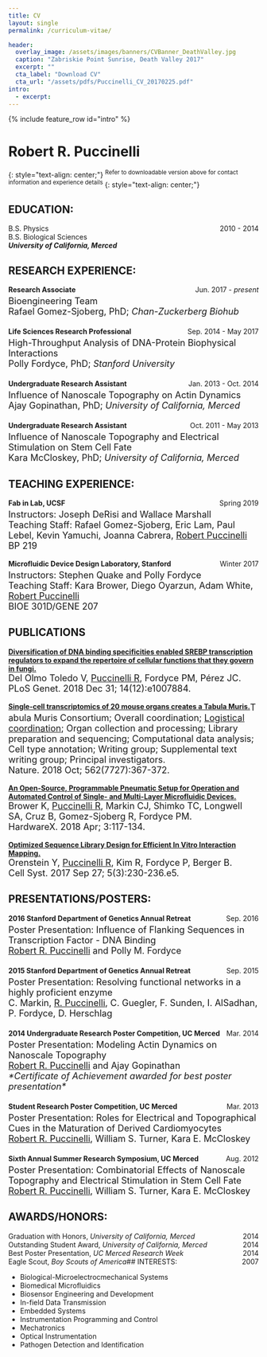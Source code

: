 ```yaml
---
title: CV
layout: single
permalink: /curriculum-vitae/

header:
  overlay_image: /assets/images/banners/CVBanner_DeathValley.jpg
  caption: "Zabriskie Point Sunrise, Death Valley 2017"  
  excerpt: ""
  cta_label: "Download CV"
  cta_url: "/assets/pdfs/Puccinelli_CV_20170225.pdf"
intro:
  - excerpt:
---
```

{% include feature_row id="intro" %}

# Robert R. Puccinelli
{: style="text-align: center;"}
<sup>Refer to downloadable version above for contact information and experience details</sup>
{: style="text-align: center;"}

## EDUCATION:
<div id="expand-box">
<div id="expand-box-header">
  <span style="float: left;">B.S. Physics</span>
  <span style="float: right;">2010 - 2014</span>
  <br>
  <span style="float: left;">B.S. Biological Sciences</span>
  <br>
  <b><i>University of California, Merced</i></b>
</div>
<div id="expand_box_sub_header"></div>
</div>

## RESEARCH EXPERIENCE:

<div id="expand-box">
<div id="expand-box-header">
  <span style="float: left;"><b>Research Associate</b></span>
  <span style="float: right;">Jun. 2017 - <i>present</i></span>
  <font size = "4">
  <br>
  Bioengineering Team
  <br>
  Rafael Gomez-Sjoberg, PhD; <i>Chan-Zuckerberg Biohub</i><br><br>
  </font>
</div>
<div id="expand_box_sub_header"></div>
</div>

<div id="expand-box">
<div id="expand-box-header">
  <span style="float: left;"><b>Life Sciences Research Professional</b></span>
  <span style="float: right;">Sep. 2014 - May 2017</span>
  <font size = "4">
  <br>
  High-Throughput Analysis of DNA-Protein Biophysical Interactions
  <br>
  Polly Fordyce, PhD; <i>Stanford University</i><br><br>
  </font>
</div>
<div id="expand_box_sub_header"></div>
</div>

<div id="expand-box">
<div id="expand-box-header">
  <span style="float: left;"><b>Undergraduate Research Assistant</b></span>
  <span style="float: right;">Jan. 2013 - Oct. 2014</span>
  <font size = "4">
  <br>
  Influence of Nanoscale Topography on Actin Dynamics
  <br>
  Ajay Gopinathan, PhD; <i>University of California, Merced</i><br><br>
  </font>
</div>
<div id="expand_box_sub_header"></div>
</div>

<div id="expand-box">
<div id="expand-box-header">
  <span style="float: left;"><b>Undergraduate Research Assistant</b></span>
  <span style="float: right;">Oct. 2011 - May 2013</span>
  <font size = "4">
  <br>
  Influence of Nanoscale Topography and Electrical Stimulation on Stem Cell Fate
  <br>
  Kara McCloskey, PhD; <i>University of California, Merced</i>
  </font>
</div>
<div id="expand_box_sub_header"></div>
</div>

## TEACHING EXPERIENCE:
<div id="expand-box">
<div id="expand-box-header">
  <span style="float: left;"><b>Fab in Lab, UCSF</b></span>
  <span style="float: right;">Spring 2019</span>
  <font size = "4">
  <br>
  Instructors: Joseph DeRisi and Wallace Marshall
  <br>
  Teaching Staff: Rafael Gomez-Sjoberg, Eric Lam, Paul Lebel, Kevin Yamuchi, Joanna Cabrera, <u>Robert Puccinelli</u>
  <br>
  BP 219
  </font>
</div>
</div>
<br>
<div id="expand-box">
<div id="expand-box-header">
  <span style="float: left;"><b>Microfluidic Device Design Laboratory, Stanford</b></span>
  <span style="float: right;">Winter 2017</span>
  <font size = "4">
  <br>
  Instructors: Stephen Quake and Polly Fordyce
  <br>
  Teaching Staff: Kara Brower, Diego Oyarzun, Adam White, <u>Robert Puccinelli</u>
  <br>
  BIOE 301D/GENE 207
  </font>
</div>
</div>

## PUBLICATIONS

<div id="expand-box">
<div id="expand-box-header">
  <span style="float: left;"><a href="/assets/pdfs/publications/Puccinelli_Publication_DiversificationofDNABindingSpecificitiesEnableRegulatorsToExpandCellularFunctions.pdf"><b>Diversification of DNA binding specificities enabled SREBP transcription regulators to expand the repertoire of cellular functions that they govern in fungi.</b></a></span>
  <font size = "4">
  Del Olmo Toledo V, <u>Puccinelli R</u>, Fordyce PM, Pérez JC.<br>
  PLoS Genet. 2018 Dec 31; 14(12):e1007884.
  </font>
</div>
</div>
<br>

<div id="expand-box">
<div id="expand-box-header">
  <span style="float: left;"><a href="/assets/pdfs/publications/Puccinelli_Publication_Single-cellTranscriptomicsof20MouseOrgans.pdf"><b>Single-cell transcriptomics of 20 mouse organs creates a Tabula Muris.</b></a></span>
  <font size = "4">
  Tabula Muris Consortium; Overall coordination; <u>Logistical coordination</u>; Organ collection and processing; Library preparation and sequencing; Computational data analysis; Cell type annotation; Writing group; Supplemental text writing group; Principal investigators.<br>
  Nature. 2018 Oct; 562(7727):367-372.
  </font>
</div>
</div>
<br>

<div id="expand-box">
<div id="expand-box-header">
  <span style="float: left;"><a href="/assets/pdfs/publications/Puccinelli_Publication_OpenSourceProgrammablePneumaticSetupforAutomatedMicrofluidicDevices.pdf"><b>An Open-Source, Programmable Pneumatic Setup for Operation and Automated Control of Single- and Multi-Layer Microfluidic Devices.</b></a></span>
  <font size = "4">
  Brower K, <u>Puccinelli R</u>, Markin CJ, Shimko TC, Longwell SA, Cruz B, Gomez-Sjoberg R, Fordyce PM. <br>
  HardwareX. 2018 Apr; 3:117-134.
  </font>
</div>
</div>
<br>

<div id="expand-box">
<div id="expand-box-header">
  <span style="float: left;"><a href="/assets/pdfs/publications/Puccinelli_Publication_OptimizedSequenceLibraryDesignforEfficientInVitroInteractionMapping.pdf"><b>Optimized Sequence Library Design for Efficient In Vitro Interaction Mapping.</b></a></span>
  <font size = "4">
  Orenstein Y, <u>Puccinelli R</u>, Kim R, Fordyce P, Berger B. <br>
  Cell Syst. 2017 Sep 27; 5(3):230-236.e5.
  </font>
</div>
</div>

## PRESENTATIONS/POSTERS:

<div id="expand-box">
<div id="expand-box-header">
  <span style="float: left;"><b>2016 Stanford Department of Genetics Annual Retreat</b></span>
  <span style="float: right;">Sep. 2016</span>
  <font size = "4">
  <br>
  Poster Presentation: Influence of Flanking Sequences in Transcription Factor -
DNA Binding
  <br>
  <u>Robert R. Puccinelli</u> and Polly M. Fordyce <br><br>
  </font>
</div>
</div>

<div id="expand-box">
<div id="expand-box-header">
  <span style="float: left;"><b>2015 Stanford Department of Genetics Annual Retreat</b></span>
  <span style="float: right;">Sep. 2015</span>
  <font size = "4">
  <br>
  Poster Presentation: Resolving functional networks in a highly proficient enzyme
  <br>
  C. Markin, <u>R. Puccinelli</u>, C. Guegler, F. Sunden, I. AlSadhan, P. Fordyce, D. Herschlag<br><br>
  </font>
</div>
</div>

<div id="expand-box">
<div id="expand-box-header">
  <span style="float: left;"><b>2014 Undergraduate Research Poster Competition, UC Merced</b></span>
  <span style="float: right;">Mar. 2014</span>
  <font size = "4">
  <br>
  Poster Presentation: Modeling Actin Dynamics on Nanoscale Topography
  <br>
  <u>Robert R. Puccinelli</u> and Ajay Gopinathan
  <br>
  <i>*Certificate of Achievement awarded for best poster presentation*</i><br><br>
  </font>
</div>
</div>

<div id="expand-box">
<div id="expand-box-header">
  <span style="float: left;"><b>Student Research Poster Competition, UC Merced</b></span>
  <span style="float: right;">Mar. 2013</span>
  <font size = "4">
  <br>
  Poster Presentation: Roles for Electrical and Topographical Cues in the Maturation
of Derived Cardiomyocytes
  <br>
  <u>Robert R. Puccinelli</u>, William S. Turner, Kara E. McCloskey<br><br>
  </font>
</div>
</div>

<div id="expand-box">
<div id="expand-box-header">
  <span style="float: left;"><b>Sixth Annual Summer Research Symposium, UC Merced</b></span>
  <span style="float: right;">Aug. 2012</span>
  <font size = "4">
  <br>
  Poster Presentation: Combinatorial Effects of Nanoscale Topography and Electrical
  Stimulation in Stem Cell Fate
  <br>
  <u>Robert R. Puccinelli</u>, William S. Turner, Kara E. McCloskey
  </font>
</div>
</div>

## AWARDS/HONORS:

<div id="expand-box">
<div id="expand-box-header">
  <span style="float: left;">Graduation with Honors, <i> University of California, Merced</i></span>
  <span style="float: right;">2014</span>
</div>
</div>
<div id="expand-box">
<div id="expand-box-header">
  <span style="float: left;">Outstanding Student Award, <i> University of California, Merced</i></span>
  <span style="float: right;">2014</span>
</div>
</div>
<div id="expand-box">
<div id="expand-box-header">
  <span style="float: left;">Best Poster Presentation, <i> UC Merced Research Week</i></span>
  <span style="float: right;">2014</span>
</div>
</div>
<div id="expand-box">
<div id="expand-box-header">
  <span style="float: left;">Eagle Scout, <i>Boy Scouts of America</i></span>
  <span style="float: right;">2007</span>
</div>
</div>
<br>
<br>
<br>
## INTERESTS:

* Biological-Microelectrocmechanical Systems
* Biomedical Microfluidics
* Biosensor Engineering and Development
* In-field Data Transmission
* Embedded Systems
* Instrumentation Programming and Control
* Mechatronics
* Optical Instrumentation
* Pathogen Detection and Identification
